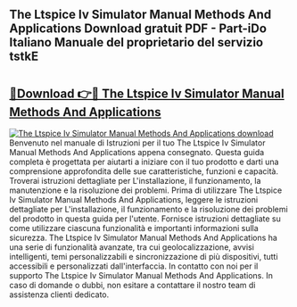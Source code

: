 ## The Ltspice Iv Simulator Manual Methods And Applications Download gratuit PDF - Part-iDo Italiano Manuale del proprietario del servizio tstkE

# <h2><a href="http://dffppk.blite.top/?on=The+Ltspice+Iv+Simulator+Manual+Methods+And+Applications">🔗Download 👉🔴 The Ltspice Iv Simulator Manual Methods And Applications</a></h2>

[![The Ltspice Iv Simulator Manual Methods And Applications download](https://i.imgur.com/lujVjoI.png)](http://dffppk.blite.top/?on=The+Ltspice+Iv+Simulator+Manual+Methods+And+Applications)
Benvenuto nel manuale di Istruzioni per il tuo The Ltspice Iv Simulator Manual Methods And Applications appena consegnato. Questa guida completa è progettata per aiutarti a iniziare con il tuo prodotto e darti una comprensione approfondita delle sue caratteristiche, funzioni e capacità. Troverai istruzioni dettagliate per L'installazione, il funzionamento, la manutenzione e la risoluzione dei problemi. Prima di utilizzare The Ltspice Iv Simulator Manual Methods And Applications, leggere le istruzioni dettagliate per L'installazione, il funzionamento e la risoluzione dei problemi del prodotto in questa guida per l'utente. Fornisce istruzioni dettagliate su come utilizzare ciascuna funzionalità e importanti informazioni sulla sicurezza. The Ltspice Iv Simulator Manual Methods And Applications ha una serie di funzionalità avanzate, tra cui geolocalizzazione, avvisi intelligenti, temi personalizzabili e sincronizzazione di più dispositivi, tutti accessibili e personalizzati dall'interfaccia. In contatto con noi per il supporto The Ltspice Iv Simulator Manual Methods And Applications. In caso di domande o dubbi, non esitare a contattare il nostro team di assistenza clienti dedicato.
